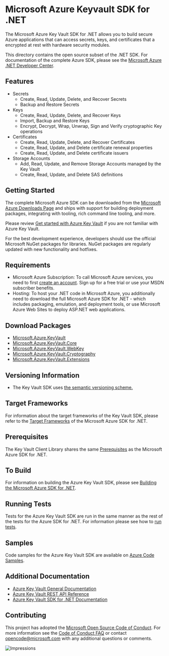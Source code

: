 # Microsoft Azure Keyvault SDK for .NET

The Microsoft Azure Key Vault SDK for .NET allows you to build secure Azure applications that can access secrets, keys, and certificates that a encrypted at rest with hardware security modules.

This directory contains the open source subset of the .NET SDK. For documentation of the 
complete Azure SDK, please see the [Microsoft Azure .NET Developer Center](http://azure.microsoft.com/en-us/develop/net/).

## Features

- Secrets
    - Create, Read, Update, Delete, and Recover Secrets
    - Backup and Restore Secrets
- Keys
    - Create, Read, Update, Delete, and Recover Keys
    - Import, Backup and Restore Keys
    - Encrypt, Decrypt, Wrap, Unwrap, Sign and Verify cryptographic Key operations 
- Certificates
    - Create, Read, Update, Delete, and Recover Certificates
    - Create, Read, Update, and Delete certificate renewal properties
    - Create, Read, Update, and Delete certificate issuers
- Storage Accounts
    - Add, Read, Update, and Remove Storage Accounts managed by the Key Vault
    - Create, Read, Update, and Delete SAS definitions

## Getting Started

The complete Microsoft Azure SDK can be downloaded from the [Microsoft Azure Downloads Page](http://azure.microsoft.com/en-us/downloads/?sdk=net) and ships with support for building deployment packages, integrating with tooling, rich command line tooling, and more.

Please review [Get started with Azure Key Vault](https://docs.microsoft.com/en-us/azure/key-vault/key-vault-get-started) if you are not familiar with Azure Key Vault.

For the best development experience, developers should use the official Microsoft NuGet packages for libraries. NuGet packages are regularly updated with new functionality and hotfixes. 

## Requirements

- Microsoft Azure Subscription: To call Microsoft Azure services, you need to first [create an account](https://account.windowsazure.com/Home/Index). Sign up for a free trial or use your MSDN subscriber benefits.
- Hosting: To host your .NET code in Microsoft Azure, you additionally need to download the full Microsoft Azure SDK for .NET - which includes packaging,
    emulation, and deployment tools, or use Microsoft Azure Web Sites to deploy ASP.NET web applications.

## Download Packages

- [Microsoft.Azure.KeyVault](https://www.nuget.org/packages/Microsoft.Azure.KeyVault)
- [Microsoft.Azure.KeyVault.Core](https://www.nuget.org/packages/Microsoft.Azure.KeyVault.Core)
- [Microsoft.Azure.KeyVault.WebKey](https://www.nuget.org/packages/Microsoft.Azure.KeyVault.WebKey)
- [Microsoft.Azure.KeyVault.Cryptography](https://www.nuget.org/packages/Microsoft.Azure.KeyVault.Cryptography)
- [Microsoft.Azure.KeyVault.Extensions](https://www.nuget.org/packages/Microsoft.Azure.KeyVault.Extensions)

## Versioning Information

- The Key Vault SDK uses [the semantic versioning scheme.](http://semver.org/)

## Target Frameworks

For information about the target frameworks of the Key Vault SDK, please refer to the [Target Frameworks](https://github.com/azure/azure-sdk-for-net#target-frameworks) of the Microsoft Azure SDK for .NET.

## Prerequisites

The Key Vault Client Library shares the same [Prerequisites](https://github.com/azure/azure-sdk-for-net#prerequisites) as the Microsoft Azure SDK for .NET.

## To Build

For information on building the Azure Key Vault SDK, please see [Building the Microsoft Azure SDK for .NET](https://github.com/azure/azure-sdk-for-net#to-build).

## Running Tests

Tests for the Azure Key Vault SDK are run in the same manner as the rest of the tests for the Azure SDK for .NET.  For information please see how to [run tests](https://github.com/azure/azure-sdk-for-net#to-run-the-tests).

## Samples

Code samples for the Azure Key Vault SDK are available on [Azure Code Samples](https://azure.microsoft.com/en-us/resources/samples/?sort=0&service=key-vault&platform=dotnet).

## Additional Documentation

* [Azure Key Vault General Documentation](https://docs.microsoft.com/en-us/azure/key-vault/)
* [Azure Key Vault REST API Reference](https://docs.microsoft.com/en-us/rest/api/keyvault/)
* [Azure Key Vault SDK for .NET Documentation](https://docs.microsoft.com/en-us/dotnet/api/overview/azure/key-vault?view=azure-dotnet)
  
## Contributing

This project has adopted the [Microsoft Open Source Code of Conduct](https://opensource.microsoft.com/codeofconduct/). For more information 
see the [Code of Conduct FAQ](https://opensource.microsoft.com/codeofconduct/faq/) or contact [opencode@microsoft.com](mailto:opencode@microsoft.com) 
with any additional questions or comments.

![Impressions](https://azure-sdk-impressions.azurewebsites.net/api/impressions/azure-sdk-for-net%2Fsrc%2FSDKs%2FKeyVault%2Fdata-plane%2FREADME.png)

